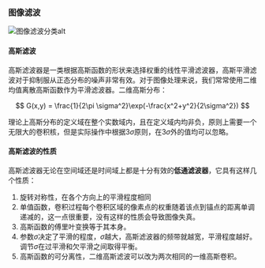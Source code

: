 ### 图像滤波

![图像滤波分类alt](H:\UESTC\大三（下）\计算机视觉\proj1-3\proj1\pictures\pic1.png)

#### 高斯滤波

高斯滤波器是一类根据高斯函数的形状来选择权重的线性平滑滤波器，高斯平滑滤波对于抑制服从正态分布的噪声非常有效。对于图像处理来说，我们常常使用二维均值离散高斯函数作为平滑滤波器。二维高斯分布：

$$ G(x,y) = \frac{1}{2\pi \sigma^2}\exp(-\frac{x^2+y^2}{2\sigma^2}) $$

理论上高斯分布的定义域在整个实数域内，且在定义域内均非负，原则上需要一个无限大的卷积核，但是实际操作中根据$3\sigma$原则，在$3\sigma$外的值均可以忽略。

#### 高斯滤波的性质

高斯滤波器无论在空间域还是时间域上都是十分有效的**低通滤波器**，它具有这样几个性质：

1. 旋转对称性，在各个方向上的平滑程度相同
2. 单值函数，卷积过程每个卷积区域的像素点的权重随着该点到锚点的距离单调递减的，这一点很重要，没有这样的性质会导致图像失真。
3. 高斯函数的傅里叶变换等于其本身。
4. 参数$\sigma$决定了平滑的程度，$\sigma$越大，高斯滤波器的频带就越宽，平滑程度越好。调节$\sigma$在过平滑和欠平滑之间取得平衡。
5. 高斯函数的可分离性，二维高斯滤波可以改为两次相同的一维高斯卷积。
